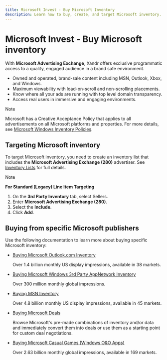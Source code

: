 ```yaml
---
title: Microsoft Invest - Buy Microsoft Inventory
description: Learn how to buy, create, and target Microsoft inventory. This article also explains ways to buy inventory from a specific Microsoft publisher.
---
```


# Microsoft Invest - Buy Microsoft inventory

With **Microsoft Advertising Exchange**, Xandr offers exclusive programmatic access to a quality, engaged audience in a brand safe environment.

- Owned and operated, brand-sale content including MSN, Outlook, Xbox, and Windows.
- Maximum viewability with load-on-scroll and non-scrolling placements.
- Know where all your ads are running with top level domain transparency.
- Access real users in immersive and engaging environments.

> [!NOTE]
> Microsoft has a Creative Acceptance Policy that applies to all advertisements on all Microsoft platforms and properties. For more details, see [Microsoft Windows Inventory Policies](https://about.ads.microsoft.com/en-us/solutions/ad-products/display-advertising/creative-acceptance-policies).

## Targeting Microsoft inventory

To target Microsoft inventory, you need to create an inventory list that includes the **Microsoft Advertising Exchange (280)** advertiser. See [Inventory Lists](inventory-lists-ali-only.md) for full details.

> [!NOTE]
> **For Standard (Legacy) Line Item Targeting**
>
> 1. On the **3rd Party Inventory** tab, select Sellers.
> 1. Enter **Microsoft Advertising Exchange (280)**.
> 1. Select the **Include**.
> 1. Click **Add**.

## Buying from specific Microsoft publishers

Use the following documentation to learn more about buying specific Microsoft inventory:

- [Buying Microsoft Outlook.com Inventory](buying-microsoft-outlook-com-inventory.md)  

  Over 1.4 billion monthly US display impressions, available in 38 markets.

- [Buying Microsoft Windows 3rd Party AppNetwork Inventory](buying-microsoft-windows-3rd-party-appnetwork-inventory.md)

  Over 300 million monthly global impressions.

- [Buying MSN Inventory](buying-msn-inventory.md)

  Over 4.8 billion monthly US display impressions, available in 45 markets.

- [Buying Microsoft Deals](buying-microsoft-deals.md)

  Browse Microsoft's pre-made combinations of inventory and/or data and immediately convert them into deals or use them as a starting point for custom deal negotiations.

- [Buying Microsoft Casual Games (Windows O&amp;O Apps)](buying-microsoft-casual-games-windows-o-o-apps.md)

  Over 2.63 billion monthly global impressions, available in 169 markets.

